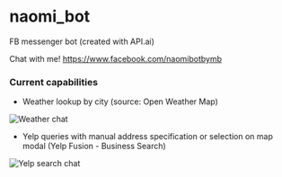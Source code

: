 # naomi_bot
FB messenger bot (created with API.ai)

Chat with me! https://www.facebook.com/naomibotbymb

### Current capabilities
- Weather lookup by city (source: Open Weather Map)

![Weather chat](https://thumbs.gfycat.com/MindlessComfortableHoneyeater-max-1mb.gif)

- Yelp queries with manual address specification or selection on map modal (Yelp Fusion - Business Search)

![Yelp search chat](https://thumbs.gfycat.com/BoringUnlinedGelding-max-1mb.gif)
